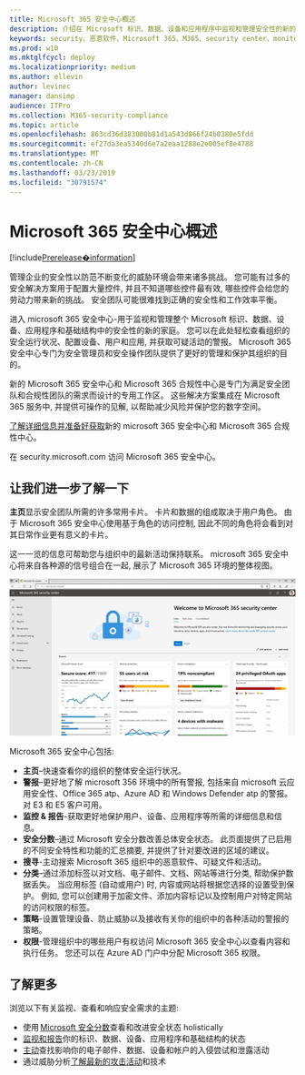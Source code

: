 ```yaml
---
title: Microsoft 365 安全中心概述
description: 介绍在 Microsoft 标识、数据、设备和应用程序中监视和管理安全性的新的主页。
keywords: security、恶意软件、Microsoft 365、M365、security center、monitor、report、身份、数据、设备、应用程序
ms.prod: w10
ms.mktglfcycl: deploy
ms.localizationpriority: medium
ms.author: ellevin
author: levinec
manager: dansimp
audience: ITPro
ms.collection: M365-security-compliance
ms.topic: article
ms.openlocfilehash: 863cd36d383000b81d1a543d866f24b0380e5fdd
ms.sourcegitcommit: ef27da3ea5340d6e7a2eaa1288e2e005ef8e4788
ms.translationtype: MT
ms.contentlocale: zh-CN
ms.lasthandoff: 03/23/2019
ms.locfileid: "30791574"
---
```

# <a name="overview-of-the-microsoft-365-security-center"></a>Microsoft 365 安全中心概述

[!include[Prerelease�information](prerelease.md)]

管理企业的安全性以防范不断变化的威胁环境会带来诸多挑战。 您可能有过多的安全解决方案用于配置大量控件, 并且不知道哪些控件最有效, 哪些控件会给您的劳动力带来新的挑战。 安全团队可能很难找到正确的安全性和工作效率平衡。

进入 microsoft 365 安全中心-用于监视和管理整个 Microsoft 标识、数据、设备、应用程序和基础结构中的安全性的新的家庭。 您可以在此处轻松查看组织的安全运行状况、配置设备、用户和应用, 并获取可疑活动的警报。 Microsoft 365 安全中心专门为安全管理员和安全操作团队提供了更好的管理和保护其组织的目的。

新的 Microsoft 365 安全中心和 Microsoft 365 合规性中心是专门为满足安全团队和合规性团队的需求而设计的专用工作区。 这些解决方案集成在 Microsoft 365 服务中, 并提供可操作的见解, 以帮助减少风险并保护您的数字空间。

[了解详细信息并准备好获取](https://docs.microsoft.com/en-us/office365/securitycompliance/microsoft-security-and-compliance)新的 microsoft 365 安全中心和 Microsoft 365 合规性中心。

在 security.microsoft.com 访问 Microsoft 365 安全中心。  

## <a name="lets-take-a-closer-look"></a>让我们进一步了解一下

**主页**显示安全团队所需的许多常用卡片。 卡片和数据的组成取决于用户角色。 由于 Microsoft 365 安全中心使用基于角色的访问控制, 因此不同的角色将会看到对其日常作业更有意义的卡片。  

这一一览的信息可帮助您与组织中的最新活动保持联系。 microsoft 365 安全中心将来自各种源的信号组合在一起, 展示了 Microsoft 365 环境的整体视图。

![Microsoft 365 安全主页](./media/security-docs/home.jpg)

Microsoft 365 安全中心包括:

* **主页**–快速查看你的组织的整体安全运行状况。
* **警报**–更好地了解 microsoft 356 环境中的所有警报, 包括来自 microsoft 云应用安全性、Office 365 atp、Azure AD 和 Windows Defender atp 的警报。 对 E3 和 E5 客户可用。  
* **监控 & 报告**-获取更好地保护用户、设备、应用程序等所需的详细信息和信息。 
* **安全分数**–通过 Microsoft 安全分数改善总体安全状态。 此页面提供了已启用的不同安全特性和功能的汇总摘要, 并提供了针对要改进的区域的建议。
* **搜寻**-主动搜索 Microsoft 365 组织中的恶意软件、可疑文件和活动。
* **分类**–通过添加标签以对文档、电子邮件、文档、网站等进行分类, 帮助保护数据丢失。 当应用标签 (自动或用户) 时, 内容或网站将根据您选择的设置受到保护。 例如, 您可以创建用于加密文件、添加内容标记以及控制用户对特定网站的访问权限的标签。
* **策略**-设置管理设备、防止威胁以及接收有关你的组织中的各种活动的警报的策略。
* **权限**-管理组织中的哪些用户有权访问 Microsoft 365 安全中心以查看内容和执行任务。 您还可以在 Azure AD 门户中分配 Microsoft 365 权限。

## <a name="learn-more"></a>了解更多

浏览以下有关监视、查看和响应安全需求的主题:

* 使用 [Microsoft 安全分数](microsoft-secure-score.md)查看和改进安全状态 holistically
* [监视和报告](monitoring-and-reporting.md)你的标识、数据、设备、应用程序和基础结构的状态
* [主动](hunting.md)查找影响你的电子邮件、数据、设备和帐户的入侵尝试和泄露活动
* 通过威胁分析[了解最新的攻击活动](latest-attack-campaigns.md)和技术

